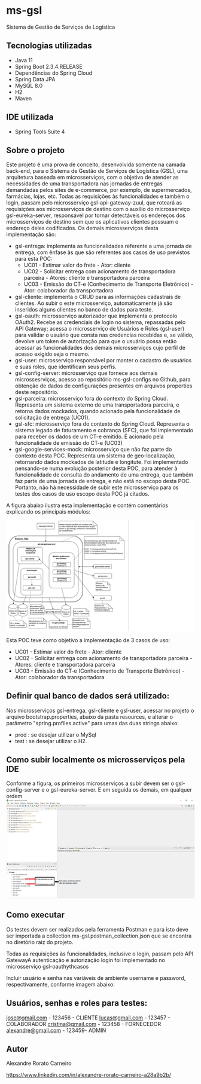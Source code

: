 # ms-gsl
Sistema de Gestão de Serviços de Logística

## Tecnologias utilizadas
- Java 11
- Spring Boot 2.3.4.RELEASE
- Dependências do Spring Cloud
- Spring Data JPA
- MySQL 8.0
- H2
- Maven

## IDE utilizada
- Spring Tools Suite 4

## Sobre o projeto
Este projeto é uma prova de conceito, desenvolvida somente na camada back-end, para o Sistema de Gestão de Serviços de Logística (GSL), uma arquitetura baseada em microsserviços, com o objetivo de atender as necessidades de uma transportadora nas jornadas de entregas demandadas pelos sites de e-commerce, por exemplo, de supermercados, farmácias, lojas, etc.
Todas as requisições às funcionalidades e também o login, passam pelo microsserviço gsl-api-gateway-zuul, que roteará as requisições aos microsserviços de destino com o auxílio do microsserviço gsl-eureka-server, responsável por tornar detectáveis os endereços dos microsserviços de destino sem que os aplicativos clientes possuam o endereço deles codificados. Os demais microsserviços desta implementação são:
- gsl-entrega: implementa as funcionalidades referente a uma jornada de entrega, com ênfase às que são referentes aos casos de uso previstos para esta POC:
  - UC01 - Estimar valor do frete - Ator: cliente
  - UC02 - Solicitar entrega com acionamento de transportadora parceira - Atores: cliente e transportadora parceira
  - UC03 - Emissão do CT-e (Conhecimento de Transporte Eletrônico) - Ator: colaborador da transportadora
- gsl-cliente: implementa o CRUD para as informações cadastrais de clientes. Ao subir o este microsserviço, automaticamente já são inseridos alguns clientes no banco de dados                  para teste.
- gsl-oauth: microsserviço autorizador que implementa o protocolo OAuth2. Recebe as credenciais de login no sistema, repassadas pelo API Gateway; acessa o microsserviço de                    Usuários e Roles (gsl-user) para validar o usuário que consta nas credencias recebidas e, se válido, devolve um token de autorização para que o usuário possa então              acessar as funcionalidades dos demais microsserviços cujo perfil de acesso exigido seja o mesmo.
- gsl-user: microsserviço responsável por manter o cadastro de usuários e suas roles, que identificam seus perfis.
- gsl-config-server: microsserviço que fornece aos demais microssesrviços, acesso ao repositório ms-gsl-configs no Github, para obtenção de dados de configurações presentes em     arquivos properties deste repositório.
- gsl-parceira: microsserviço fora do contexto do Spring Cloud. Representa um sistema externo de uma transportadora parceira, e retorna dados mockados, quando acionado pela                     funcionalidade de solicitação de entrega (UC01).
- gsl-sfc: microsserviço fora do contexto do Spring Cloud. Representa o sistema legado de faturamento e cobrança (SFC), que foi implementado para receber os dados de um CT-e       emitido. É acionado pela funcionalidade de emissão do CT-e (UC03)
- gsl-google-services-mock: microsserviço que não faz parte do contexto desta POC. Representa um sistema de geo-localização, retornando dados mockados de latitude e longitute. Foi implementado pensando-se numa evolução posterior desta POC, para atender à funcionalidade de consulta do andamento de uma entrega, que também faz parte de uma jornada de entrega, e não está no escopo desta POC. Portanto, não há necessidade de subir este microsserviço para os testes dos casos de uso escopo desta POC já citados.

A figura abaixo ilustra esta implementação e contém comentários explicando os principais módulos:

![POC](https://github.com/alxrorato/ms-gsl-images/blob/main/POC-estrutura-implementacao.png)

Esta POC teve como objetivo a implementação de 3 casos de uso:
- UC01 - Estimar valor do frete - Ator: cliente
- UC02 - Solicitar entrega com acionamento de transportadora parceira - Atores: cliente e transportadora parceira
- UC03 - Emissão do CT-e (Conhecimento de Transporte Eletrônico) - Ator: colaborador da transportadora

## Definir qual banco de dados será utilizado:
Nos microsserviços gsl-entrega, gsl-cliente e gsl-user, acessar no projeto o arquivo bootstrap.properties, abaixo da pasta resources, e alterar o parâmetro "spring.profiles.active" para umas das duas strings abaixo:
- prod : se desejar utilizar o MySql
- test : se desejar utilizar o H2.

## Como subir localmente os microsserviços pela IDE 
Conforme a figura, os primeiros microsserviços a subir devem ser o gsl-config-server e o gsl-eureka-server. E em seguida os demais, em qualquer ordem
![STS](https://github.com/alxrorato/ms-gsl-images/blob/main/STS-img.png)

## Como executar
Os testes devem ser realizados pela ferramenta Postman e para isto deve ser importada a collection ms-gsl.postman_collection.json
que se encontra no diretório raiz do projeto.

Todas as requisições às funcionalidades, inclusive o login, passam pelo API GatewayA autenticação e autorização login foi implementado no microsserviço gsl-oauthythcasos 

Incluir usuário e senha nas variáveis de ambiente username e password, respectivamente, conforme imagem abaixo:


## Usuários, senhas e roles para testes:

jose@gmail.com - 123456	- CLIENTE
lucas@gmail.com	- 123457 - COLABORADOR
cristina@gmail.com - 123458	- FORNECEDOR
alexandre@gmail.com	- 123459- ADMIN

## Autor
Alexandre Rorato Carneiro

https://www.linkedin.com/in/alexandre-rorato-carneiro-a28a9b2b/
